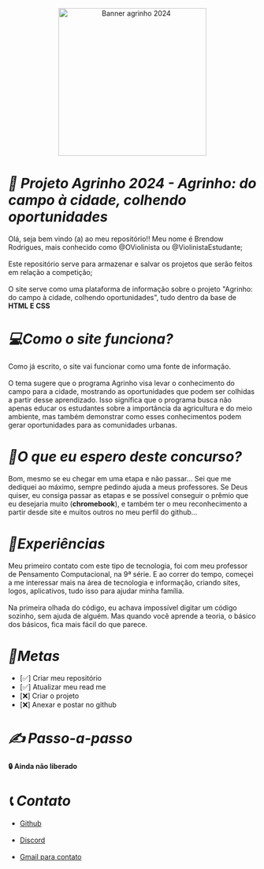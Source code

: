 <div align="center">
<img widht="500" height="300" src="https://github.com/ViolinistaEstudante/projeto_agrinho_matematica2/assets/132099734/a02d012d-686a-4fea-96f0-cab8729ac40e" alt="Banner agrinho 2024"></div>

# *📰 Projeto Agrinho 2024 - Agrinho: do campo à cidade, colhendo oportunidades*

Olá, seja bem vindo (a) ao meu repositório!! Meu nome é Brendow Rodrigues, mais conhecido como @OViolinista ou @ViolinistaEstudante;
<br></br>
Este repositório serve para armazenar e salvar os projetos que serão feitos em relação a competição;
<br></br>
O site serve como uma plataforma de informação sobre o projeto "Agrinho: do campo à cidade, colhendo oportunidades", tudo dentro da base de **HTML E CSS**

# *💻Como o site funciona?*
Como já escrito, o site vai funcionar como uma fonte de informação.
<br></br>
O tema sugere que o programa Agrinho visa levar o conhecimento do campo para a cidade, mostrando as oportunidades que podem ser colhidas a partir desse aprendizado. Isso significa que o programa busca não apenas educar os estudantes sobre a importância da agricultura e do meio ambiente, mas também demonstrar como esses conhecimentos podem gerar oportunidades para as comunidades urbanas.

# *💯O que eu espero deste concurso?*
Bom, mesmo se eu chegar em uma etapa e não passar... Sei que me dediquei ao máximo, sempre pedindo ajuda a meus professores. Se Deus quiser, eu consiga passar as etapas e se possível conseguir o prêmio que eu desejaria muito (**chromebook**), e também ter o meu reconhecimento a partir desde site e muitos outros no meu perfil do github...

# *📔Experiências*
Meu primeiro contato com este tipo de tecnologia, foi com meu professor de Pensamento Computacional, na 9ª série. E ao correr do tempo, começei a me interessar mais na área de tecnologia e informação, criando sites, logos, aplicativos, tudo isso para ajudar minha família.
<br></br>
Na primeira olhada do código, eu achava impossível digitar um código sozinho, sem ajuda de alguém. Mas quando você aprende a teoria, o básico dos básicos, fica mais fácil do que parece.

# *📌Metas*
<ul>
  <li> [✅] Criar meu repositório</li>
  <li> [✅] Atualizar meu read me</li>
  <li> [❌] Criar o projeto</li>
  <li> [❌] Anexar e postar no github</li>
</ul>

# *✍ Passo-a-passo*
**🔒  Ainda não liberado**

# *📞 Contato*
- [Github](https://github.com/ViolinistaEstudante) <br></br>
- [Discord](https://discord.gg/BrendowViolinOFC#2349) <br></br>
- [Gmail para contato](brendow.ribeiro@escola.pr.gov.br) <br></br>



          

